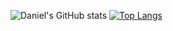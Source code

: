 

![Daniel's GitHub stats](https://github-readme-stats.vercel.app/api?username=dahuang37&count_private=true&show_icons=true&theme=radical)
[![Top Langs](https://github-readme-stats.vercel.app/api/top-langs/?username=dahuang37)](https://github.com/dahuang37/github-readme-stats)
